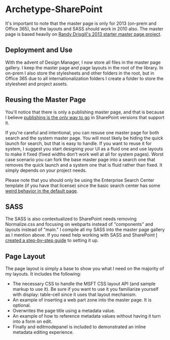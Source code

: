 Archetype-SharePoint
====================

It's important to note that the master page is only for 2013 (on-prem and Office 365), but the layouts and SASS should work in 2010 also. The master page is based heavily on [Randy Drisgill's 2013 starter master page project](https://startermasterpages.codeplex.com/).

## Deployment and Use

With the advent of Design Manager, I now store all files in the master page gallery. I keep the master page and page layouts in the root of the library. In on-prem I also store the stylesheets and other folders in the root, but in Office 365 due to all internationalization folders I create a folder to store the stylesheet and project assets.

## Reusing the Master Page

You'll notice that there is only a publishing master page, and that is because I believe [publishing is the only way to go](http://www.siolon.com/blog/the-superiority-of-sharepoint-publishing-sites-over-team-sites/) in SharePoint versions that support it.

If you're careful and intentional, you can resuse one master page for both search and the system master page. You will most likely be hiding the quick launch for search, but that is easy to handle. If you want to reuse it for system, I suggest you start designing your UI as a fluid one and use layouts to make it fixed (fixed widths don't work well at all for system pages). Worst case scenario you can fork the base master page into a search one that removes the quick launch and a system one that is fluid rather than fixed. It simply depends on your project needs. 

Please note that you should only be using the Enterprise Search Center template (if you have that license) since the basic search center has some [weird behavior in the default page](http://blog.drisgill.com/2013/04/sharepoint-2013-standard-search-center-branding.html).

## SASS

The SASS is also contextualized to SharePoint needs removing Normalize.css and focusing on webparts instead of "components" and layouts instead of "main." I compile all my SASS into the master page gallery as I mention above. If you need help working with SASS and SharePoint [I created a step-by-step guide](http://www.siolon.com/blog/using-sass-with-sharepoint/) to setting it up.

## Page Layout

The page layout is simply a base to show you what I need on the majority of my layouts. It includes the following:

* The necessary CSS to handle the MSFT CSS layout API (and sample markup to use it). Be sure if you want to use it you familiarize yourself with display: table-cell since it uses that layout mechanism.
* An example of inserting a web part zone into the master page. It is optional.
* Overwrites the page title using a metadata value.
* An example of how to reference metadata values without having it turn into a form on edit.
* Finally and editmodepanel is included to demonstrated an inline metadata editing experience.
